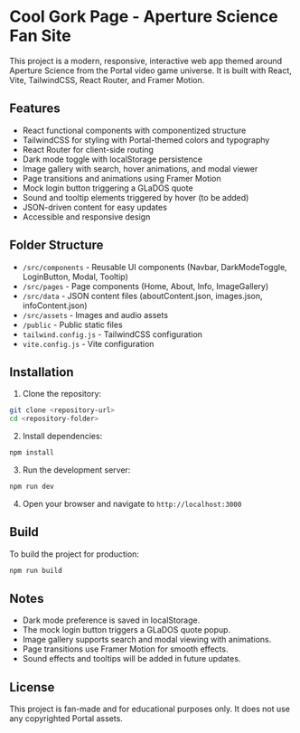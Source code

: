 # Cool Gork Page - Aperture Science Fan Site

This project is a modern, responsive, interactive web app themed around Aperture Science from the Portal video game universe. It is built with React, Vite, TailwindCSS, React Router, and Framer Motion.

## Features

- React functional components with componentized structure
- TailwindCSS for styling with Portal-themed colors and typography
- React Router for client-side routing
- Dark mode toggle with localStorage persistence
- Image gallery with search, hover animations, and modal viewer
- Page transitions and animations using Framer Motion
- Mock login button triggering a GLaDOS quote
- Sound and tooltip elements triggered by hover (to be added)
- JSON-driven content for easy updates
- Accessible and responsive design

## Folder Structure

- `/src/components` - Reusable UI components (Navbar, DarkModeToggle, LoginButton, Modal, Tooltip)
- `/src/pages` - Page components (Home, About, Info, ImageGallery)
- `/src/data` - JSON content files (aboutContent.json, images.json, infoContent.json)
- `/src/assets` - Images and audio assets
- `/public` - Public static files
- `tailwind.config.js` - TailwindCSS configuration
- `vite.config.js` - Vite configuration

## Installation

1. Clone the repository:

```bash
git clone <repository-url>
cd <repository-folder>
```

2. Install dependencies:

```bash
npm install
```

3. Run the development server:

```bash
npm run dev
```

4. Open your browser and navigate to `http://localhost:3000`

## Build

To build the project for production:

```bash
npm run build
```

## Notes

- Dark mode preference is saved in localStorage.
- The mock login button triggers a GLaDOS quote popup.
- Image gallery supports search and modal viewing with animations.
- Page transitions use Framer Motion for smooth effects.
- Sound effects and tooltips will be added in future updates.

## License

This project is fan-made and for educational purposes only. It does not use any copyrighted Portal assets.
